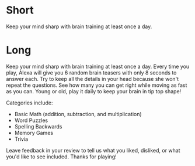 # Short
Keep your mind sharp with brain training at least once a day.

# Long
Keep your mind sharp with brain training at least once a day.  Every time you play, Alexa will give you 6 random brain teasers with only 8 seconds to answer each.  Try to keep all the details in your head because she won't repeat the questions.  See how many you can get right while moving as fast as you can.  Young or old, play it daily to keep your brain in tip top shape!

Categories include:
* Basic Math (addition, subtraction, and multiplication)
* Word Puzzles
* Spelling Backwards
* Memory Games
* Trivia

Leave feedback in your review to tell us what you liked, disliked, or what you'd like to see included.  Thanks for playing!
